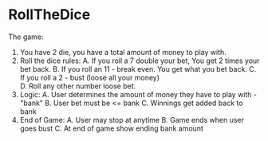 # RollTheDice
The  game:  
1.  You have 2 die, you have a total amount of money to play with.
2.  Roll the dice rules:
         A. If you roll a 7 double your bet,   You get 2 times your bet back.
         B. If you roll an 11 - break even.  You get what you bet back.
         C. If you roll a 2 - bust (loose all your money)  
         D. Roll any other number loose bet.
3.  Logic:
         A. User determines the amount of money they have to play with - "bank"
         B. User bet must be <=  bank 
         C. Winnings get added back to bank
 4.  End of Game:
         A.  User may stop at anytime
         B.  Game ends when user goes bust
         C.  At end of game show ending bank amount
